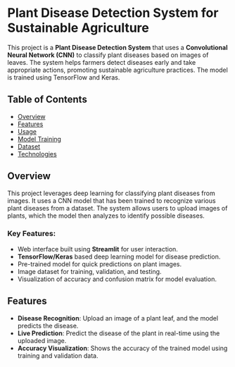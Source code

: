 # Plant Disease Detection System for Sustainable Agriculture

This project is a **Plant Disease Detection System** that uses a **Convolutional Neural Network (CNN)** to classify plant diseases based on images of leaves. The system helps farmers detect diseases early and take appropriate actions, promoting sustainable agriculture practices. The model is trained using TensorFlow and Keras.

## Table of Contents

- [Overview](#overview)
- [Features](#features)
- [Usage](#usage)
- [Model Training](#model-training)
- [Dataset](#dataset)
- [Technologies](#technologies)

## Overview

This project leverages deep learning for classifying plant diseases from images. It uses a CNN model that has been trained to recognize various plant diseases from a dataset. The system allows users to upload images of plants, which the model then analyzes to identify possible diseases.

### Key Features:
- Web interface built using **Streamlit** for user interaction.
- **TensorFlow/Keras** based deep learning model for disease prediction.
- Pre-trained model for quick predictions on plant images.
- Image dataset for training, validation, and testing.
- Visualization of accuracy and confusion matrix for model evaluation.

## Features

- **Disease Recognition**: Upload an image of a plant leaf, and the model predicts the disease.
- **Live Prediction**: Predict the disease of the plant in real-time using the uploaded image.
- **Accuracy Visualization**: Shows the accuracy of the trained model using training and validation data.

